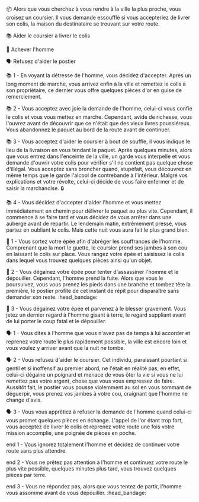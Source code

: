 :package: Alors que vous cherchez à vous rendre à la ville la plus proche, vous croisez un coursier. Il vous demande essoufflé si vous accepteriez de livrer son colis, la maison du destinataire se trouvant sur votre route.

:books: Aider le coursier à livrer le colis

:knife: Achever l'homme

:speaking_head: Refusez d'aider le postier


:books: 1 -  En voyant la détresse de l'homme, vous décidez d'accepter. Après un long moment de marche, vous arrivez enfin à la ville et remettez le colis à son propriétaire, ce dernier vous offre quelques pièces d'or en guise de remerciement.

:books: 2 -  Vous acceptez avec joie la demande de l'homme, celui-ci vous confie le colis et vous vous mettez en marche. Cependant, avide de richesse, vous l'ouvrez avant de découvrir que ce n'était que des vieux livres poussiéreux. Vous abandonnez le paquet au bord de la route avant de continuer.

:books: 3 - Vous acceptez d'aider le coursier à bout de souffle, il vous indique le lieu de la livraison en vous tendant le paquet. Après quelques minutes, alors que vous entrez dans l'enceinte de la ville, un garde vous interpelle et vous demande d'ouvrir votre colis pour vérifier s'il ne contient pas quelque chose d'illégal. Vous acceptez sans broncher quand, stupéfait, vous découvrez en même temps que le garde l'alcool de contrebande à l'intérieur. Malgré vos explications et votre révolte, celui-ci décide de vous faire enfermer et de saisir la marchandise. :lock:

:books: 4 - Vous décidez d'accepter d'aider l'homme et vous mettez immédiatement en chemin pour délivrer le paquet au plus vite. Cependant, il commence à se faire tard et vous décidez de vous arrêter dans une auberge avant de repartir. Le lendemain matin, extrêmement pressé, vous partez en oubliant le colis. Mais cette nuit vous aura fait le plus grand bien.


:knife:  1 - Vous sortez votre épée afin d'abréger les souffrances de l'homme. Comprenant que la mort le guette, le coursier prend ses jambes à son cou en laissant le colis sur place. Vous rangez votre épée et saisissez le colis dans lequel vous trouvez quelques pièces ainsi qu'un objet.

:knife: 2 - Vous dégainez votre épée pour tenter d'assassiner l'homme et le dépouiller. Cependant, l'homme prend la fuite. Alors que vous le poursuivez, vous vous prenez les pieds dans une branche et tombez tête la première, le postier profite de cet instant de répit pour disparaître sans demander son reste. :head_bandage:

:knife: 3 - Vous dégainez votre épée et parvenez à le blesser gravement. Vous jetez un dernier regard à l'homme gisant à terre, le regard suppliant avant de lui porter le coup fatal et le dépouiller.

:speaking_head: 1 - Vous dites à l'homme que vous n'avez pas de temps à lui accorder et reprenez votre route le plus rapidement possible, la ville est encore loin et vous voulez y arriver avant que la nuit ne tombe.

:speaking_head: 2 - Vous refusez d'aider le coursier. Cet individu, paraissant pourtant si gentil et si inoffensif au premier abord, ne l'était en réalité pas, en effet, celui-ci dégaine un poignard et menace de vous ôter la vie si vous ne lui remettez pas votre argent, chose que vous vous empressez de faire. Aussitôt fait, le postier vous pousse violemment au sol en vous sommant de déguerpir, vous prenez vos jambes à votre cou, craignant que l'homme ne change d'avis.

:speaking_head:  3 - Vous vous apprêtiez à refuser la demande de l'homme quand celui-ci vous promet quelques pièces en échange. L'appel de l'or étant trop fort, vous acceptez de livrer le colis et reprenez votre route une fois votre mission accomplie, une poignée de pièces en poche.


end 1 - Vous ignorez totalement l'homme et décidez de continuer votre route sans plus attendre.

end 2 - Vous ne prêtez pas attention à l'homme et continuez votre route le plus vite possible, quelques minutes plus tard, vous trouvez quelques pièces par terre.

end 3 - Vous ne répondez pas, alors que vous tentez de partir, l'homme vous assomme avant de vous dépouiller. :head_bandage:
